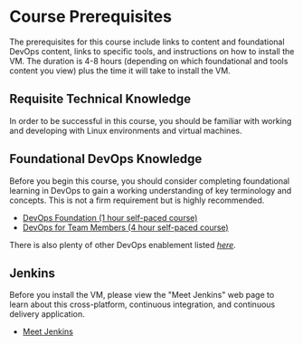 # Course Prerequisites

The prerequisites for this course include links to content and foundational DevOps content, links to specific tools, and instructions on how to install the VM. The duration is 4-8 hours (depending on which foundational and tools content you view) plus the time it will take to install the VM.

## Requisite Technical Knowledge

In order to be successful in this course, you should be familiar with working and developing with Linux environments and virtual machines.


## Foundational DevOps Knowledge

Before you begin this course, you should consider completing foundational learning in DevOps to gain a working understanding of key terminology and concepts. This is not a firm requirement but is highly recommended.

* [DevOps Foundation (1 hour self-paced course)](http://gbslearn.atlanta.ibm.com/iSPO/devops_v1/index.html)
* [DevOps for Team Members (4 hour self-paced course)](https://w3-connections.ibm.com/wikis/home?lang=en-gb#!/wiki/DevOps%20Intermediate)

There is also plenty of other DevOps enablement listed _[here](https://w3-connections.ibm.com/wikis/home?lang=en-gb#!/wiki/Wdc1dfb06b577_405c_824e_ae1305c22e80/page/DevOps?section=Foundation)_.


## Jenkins
Before you install the VM, please view the "Meet Jenkins" web page to learn about this cross-platform, continuous integration, and continuous delivery application.

* [Meet Jenkins](https://wiki.jenkins-ci.org/display/JENKINS/Meet+Jenkins)
